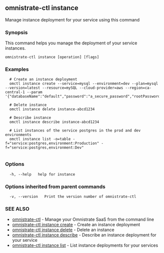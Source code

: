 ## omnistrate-ctl instance

Manage instance deployment for your service using this command

### Synopsis

This command helps you manage the deployment of your service instances.

```
omnistrate-ctl instance [operation] [flags]
```

### Examples

```
  # Create an instance deployment
  omctl instance create --service=mysql --environment=dev --plan=mysql --version=latest --resource=mySQL --cloud-provider=aws --region=ca-central-1 --param '{"databaseName":"default","password":"a_secure_password","rootPassword":"a_secure_root_password","username":"user"}'

  # Delete instance
  omctl instance delete instance-abcd1234

  # Describe instance
  omctl instance describe instance-abcd1234

  # List instances of the service postgres in the prod and dev environments
  omctl instance list -o=table -f="service:postgres,environment:Production" -f="service:postgres,environment:Dev"


```

### Options

```
  -h, --help   help for instance
```

### Options inherited from parent commands

```
  -v, --version   Print the version number of omnistrate-ctl
```

### SEE ALSO

* [omnistrate-ctl](omnistrate-ctl.md)	 - Manage your Omnistrate SaaS from the command line
* [omnistrate-ctl instance create](omnistrate-ctl_instance_create.md)	 - Create an instance deployment
* [omnistrate-ctl instance delete](omnistrate-ctl_instance_delete.md)	 - Delete an instance
* [omnistrate-ctl instance describe](omnistrate-ctl_instance_describe.md)	 - Describe an instance deployment for your service
* [omnistrate-ctl instance list](omnistrate-ctl_instance_list.md)	 - List instance deployments for your services


